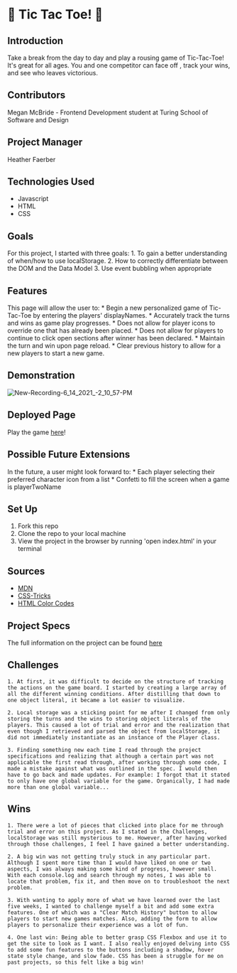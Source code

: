 # 🐷 Tic Tac Toe! 🐯

## Introduction
  Take a break from the day to day and play a rousing game of Tic-Tac-Toe! It's great for all ages. You and one competitor can face off , track your wins, and see who leaves victorious.

## Contributors
  Megan McBride - Frontend Development student at Turing School of Software and Design

## Project Manager
  Heather Faerber

## Technologies Used
  * Javascript
  * HTML
  * CSS

## Goals
  For this project, I started with three goals:
    1. To gain a better understanding of when/how to use localStorage.
    2. How to correctly differentiate between the DOM and the Data Model
    3. Use event bubbling when appropriate

## Features
  This page will allow the user to:
    * Begin a new personalized game of Tic-Tac-Toe by entering the players' displayNames.
    * Accurately track the turns and wins as game play progresses.
    * Does not allow for player icons to override one that has already been placed.
    * Does not allow for players to continue to click open sections after winner has been declared.
    * Maintain the turn and win upon page reload.
    * Clear previous history to allow for a new players to start a new game.

## Demonstration
  ![New-Recording-6_14_2021_-2_10_57-PM](https://user-images.githubusercontent.com/78767067/121958594-15e6e380-cd21-11eb-9574-324589064c39.gif)

## Deployed Page
  Play the game [here](https://meggs625.github.io/tic-tac-toe/)!

## Possible Future Extensions
  In the future, a user might look forward to:
    * Each player selecting their preferred character icon from a list
    * Confetti to fill the screen when a game is playerTwoName

## Set Up
  1. Fork this repo
  2. Clone the repo to your local machine
  3. View the project in the browser by running 'open index.html' in your terminal

## Sources
  * [MDN](https://developer.mozilla.org/en-US/)
  * [CSS-Tricks](https://css-tricks.com/)
  * [HTML Color Codes](https://htmlcolorcodes.com/)

## Project Specs

  The full information on the project can be found [here](https://frontend.turing.edu/projects/module-1/tic-tac-toe-solo.html)

## Challenges
    1. At first, it was difficult to decide on the structure of tracking the actions on the game board. I started by creating a large array of all the different winning conditions. After distilling that down to one object literal, it became a lot easier to visualize.

    2. Local storage was a sticking point for me after I changed from only storing the turns and the wins to storing object literals of the players. This caused a lot of trial and error and the realization that even though I retrieved and parsed the object from localStorage, it did not immediately instantiate as an instance of the Player class.

    3. Finding something new each time I read through the project specifications and realizing that although a certain part was not applicable the first read through, after working through some code, I made a mistake against what was outlined in the spec. I would then have to go back and made updates. For example: I forgot that it stated to only have one global variable for the game. Organically, I had made more than one global variable...

## Wins
    1. There were a lot of pieces that clicked into place for me through trial and error on this project. As I stated in the Challenges, localStorage was still mysterious to me. However, after having worked through those challenges, I feel I have gained a better understanding.

    2. A big win was not getting truly stuck in any particular part. Although I spent more time than I would have liked on one or two aspects, I was always making some kind of progress, however small. With each console.log and search through my notes, I was able to locate that problem, fix it, and then move on to troubleshoot the next problem.

    3. With wanting to apply more of what we have learned over the last five weeks, I wanted to challenge myself a bit and add some extra features. One of which was a "Clear Match History" button to allow players to start new games matches. Also, adding the form to allow players to personalize their experience was a lot of fun.

    4. One last win: Being able to better grasp CSS Flexbox and use it to get the site to look as I want. I also really enjoyed delving into CSS to add some fun features to the buttons including a shadow, hover state style change, and slow fade. CSS has been a struggle for me on past projects, so this felt like a big win!
